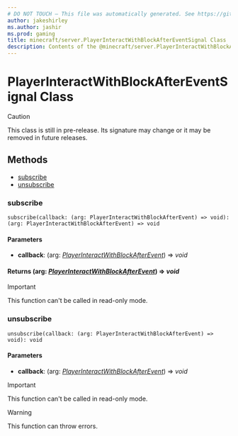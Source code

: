 ```yaml
---
# DO NOT TOUCH — This file was automatically generated. See https://github.com/mojang/minecraftapidocsgenerator to modify descriptions, examples, etc.
author: jakeshirley
ms.author: jashir
ms.prod: gaming
title: minecraft/server.PlayerInteractWithBlockAfterEventSignal Class
description: Contents of the @minecraft/server.PlayerInteractWithBlockAfterEventSignal class.
---
```

# PlayerInteractWithBlockAfterEventSignal Class

> [!CAUTION]
> This class is still in pre-release.  Its signature may change or it may be removed in future releases.

## Methods
- [subscribe](#subscribe)
- [unsubscribe](#unsubscribe)

### **subscribe**
`
subscribe(callback: (arg: PlayerInteractWithBlockAfterEvent) => void): (arg: PlayerInteractWithBlockAfterEvent) => void
`

#### **Parameters**
- **callback**: (arg: [*PlayerInteractWithBlockAfterEvent*](PlayerInteractWithBlockAfterEvent.md)) => *void*

#### **Returns** (arg: [*PlayerInteractWithBlockAfterEvent*](PlayerInteractWithBlockAfterEvent.md)) => *void*

> [!IMPORTANT]
> This function can't be called in read-only mode.

### **unsubscribe**
`
unsubscribe(callback: (arg: PlayerInteractWithBlockAfterEvent) => void): void
`

#### **Parameters**
- **callback**: (arg: [*PlayerInteractWithBlockAfterEvent*](PlayerInteractWithBlockAfterEvent.md)) => *void*

> [!IMPORTANT]
> This function can't be called in read-only mode.

> [!WARNING]
> This function can throw errors.
